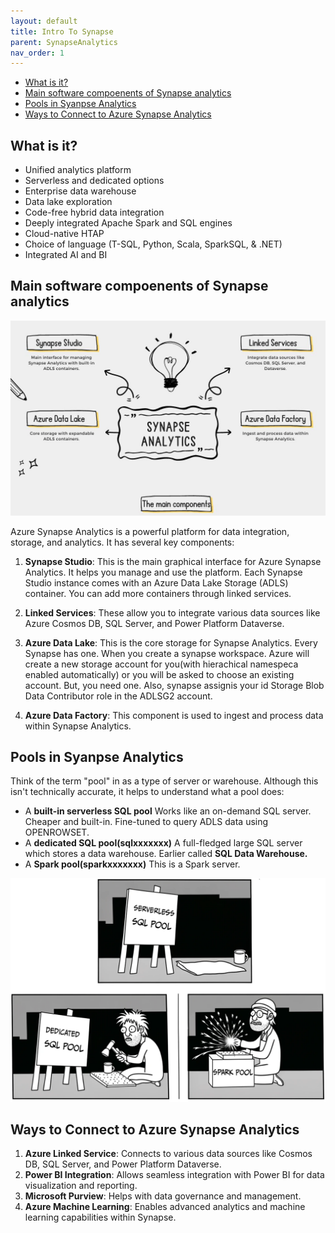 ```yaml
---
layout: default
title: Intro To Synapse
parent: SynapseAnalytics
nav_order: 1
---
```


- [What is it?](#what-is-it)
- [Main software compoenents of Synapse analytics](#main-software-compoenents-of-synapse-analytics)
- [Pools in Syanpse Analytics](#pools-in-syanpse-analytics)
- [Ways to Connect to Azure Synapse Analytics](#ways-to-connect-to-azure-synapse-analytics)

## What is it?

- Unified analytics platform
- Serverless and dedicated options
- Enterprise data warehouse
- Data lake exploration
- Code-free hybrid data integration
- Deeply integrated Apache Spark and SQL engines
- Cloud-native HTAP
- Choice of language (T-SQL, Python, Scala, SparkSQL, & .NET)
- Integrated AI and BI

## Main software compoenents of Synapse analytics

![alt text](images\image-3.png)

Azure Synapse Analytics is a powerful platform for data integration, storage, and analytics. It has several key components:

1. **Synapse Studio**: This is the main graphical interface for Azure Synapse Analytics. It helps you manage and use the platform. Each Synapse Studio instance comes with an Azure Data Lake Storage (ADLS) container. You can add more containers through linked services.

2. **Linked Services**: These allow you to integrate various data sources like Azure Cosmos DB, SQL Server, and Power Platform Dataverse.

3. **Azure Data Lake**: This is the core storage for Synapse Analytics. Every Synapse has one. When you create a synapse workspace. Azure will create a new storage account for you(with hierachical namespeca enabled automatically) or you will be asked to choose an existing account. But, you need one. Also, synapse assignis your id Storage Blob Data Contributor role in the ADLSG2 account.



4. **Azure Data Factory**: This component is used to ingest and process data within Synapse Analytics.

## Pools in Syanpse Analytics

Think of the term "pool" in as a type of server or warehouse. Although this isn't technically accurate, it helps to understand what a pool does:

- A **built-in serverless SQL pool** Works like an on-demand SQL server. Cheaper and built-in. Fine-tuned to query ADLS data using OPENROWSET.
- A **dedicated SQL pool(sqlxxxxxxx)** A full-fledged large SQL server which stores a data warehouse. Earlier called **SQL Data Warehouse.**
- A **Spark pool(sparkxxxxxxx)** This is a Spark server.

![alt text](images\pools.png)

## Ways to Connect to Azure Synapse Analytics

1. **Azure Linked Service**: Connects to various data sources like Cosmos DB, SQL Server, and Power Platform Dataverse.
2. **Power BI Integration**: Allows seamless integration with Power BI for data visualization and reporting.
3. **Microsoft Purview**: Helps with data governance and management.
4. **Azure Machine Learning**: Enables advanced analytics and machine learning capabilities within Synapse.